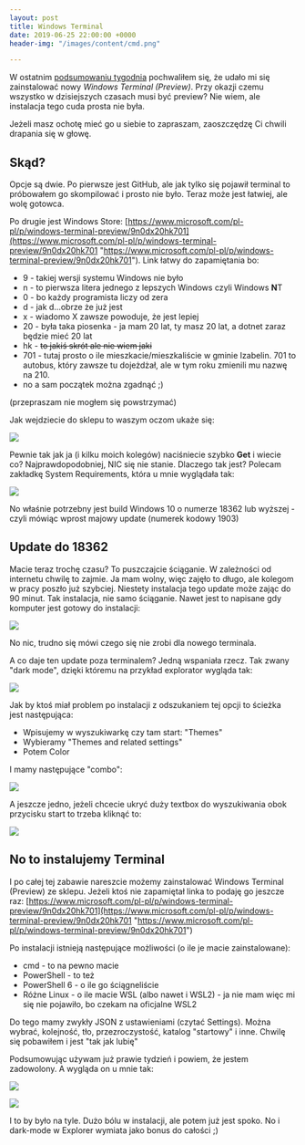 ```yaml
---
layout: post
title: Windows Terminal
date: 2019-06-25 22:00:00 +0000
header-img: "/images/content/cmd.png"

---
```

W ostatnim [podsumowaniu tygodnia](https://blog.dotnetomaniak.pl/co-tam-panie-w-dotnecie-20/) pochwaliłem się, że udało mi się zainstalować nowy _Windows Terminal (Preview)_. Przy okazji czemu wszystko w dzisiejszych czasach musi być preview? Nie wiem, ale instalacja tego cuda prosta nie była.

Jeżeli masz ochotę mieć go u siebie to zapraszam, zaoszczędzę Ci chwili drapania się w głowę.

## Skąd?

Opcje są dwie. Po pierwsze jest GitHub, ale jak tylko się pojawił terminal to próbowałem go skompilować i prosto nie było. Teraz może jest łatwiej, ale wolę gotowca.

Po drugie jest Windows Store: [https://www.microsoft.com/pl-pl/p/windows-terminal-preview/9n0dx20hk701](https://www.microsoft.com/pl-pl/p/windows-terminal-preview/9n0dx20hk701 "https://www.microsoft.com/pl-pl/p/windows-terminal-preview/9n0dx20hk701"). Link łatwy do zapamiętania bo:

* 9 - takiej wersji systemu Windows nie było
* n - to pierwsza litera jednego z lepszych Windows czyli Windows **N**T
* 0 - bo każdy programista liczy od zera
* d - jak d...obrze że już jest
* x - wiadomo X zawsze powoduje, że jest lepiej
* 20 - była taka piosenka - ja mam 20 lat, ty masz 20 lat, a dotnet zaraz będzie mieć 20 lat
* hk - <del>to jakiś skrót ale nie wiem jaki</del>
* 701 - tutaj prosto o ile mieszkacie/mieszkaliście w gminie Izabelin. 701 to autobus, który zawsze tu dojeżdżał, ale w tym roku zmienili mu nazwę na 210.
* no a sam początek można zgadnąć ;)

(przepraszam nie mogłem się powstrzymać)

Jak wejdziecie do sklepu to waszym oczom ukaże się:

![](/images/content/terminal-store.jpg)

Pewnie tak jak ja (i kilku moich kolegów) naciśniecie szybko **Get** i wiecie co? Najprawdopodobniej, NIC się nie stanie. Dlaczego tak jest? Polecam zakładkę System Requirements, która u mnie wyglądała tak:

![](/images/content/terminal-store1.jpg)

No właśnie potrzebny jest build Windows 10 o numerze 18362 lub wyższej - czyli mówiąc wprost majowy update (numerek kodowy 1903)

## Update do 18362

Macie teraz trochę czasu? To puszczajcie ściąganie. W zależności od internetu chwilę to zajmie. Ja mam wolny, więc zajęło to długo, ale kolegom w pracy poszło już szybciej. Niestety instalacja tego update może zając do 90 minut. Tak instalacja, nie samo ściąganie. Nawet jest to napisane gdy komputer jest gotowy do instalacji:

![](/images/content/terminal-update-windows2.jpg)

No nic, trudno się mówi czego się nie zrobi dla nowego terminala.

A co daje ten update poza terminalem? Jedną wspaniała rzecz. Tak zwany "dark mode", dzięki któremu na przykład explorator wygląda tak:

![](/images/content/windows-dark-mode.jpg)

Jak by ktoś miał problem po instalacji z odszukaniem tej opcji to ścieżka jest następująca:

* Wpisujemy w wyszukiwarkę czy tam start: "Themes"
* Wybieramy "Themes and related settings"
* Potem Color

I mamy następujące "combo":

![](/images/content/windows-dark-mode-settings.jpg)

A jeszcze jedno, jeżeli chcecie ukryć duży textbox do wyszukiwania obok przycisku start to trzeba kliknąć to:

![](/images/content/windows-dark-mode-settings2.jpg)

## No to instalujemy Terminal

I po całej tej zabawie nareszcie możemy zainstalować Windows Terminal (Preview) ze sklepu. Jeżeli ktoś nie zapamiętał linka to podaję go jeszcze raz: [https://www.microsoft.com/pl-pl/p/windows-terminal-preview/9n0dx20hk701](https://www.microsoft.com/pl-pl/p/windows-terminal-preview/9n0dx20hk701 "https://www.microsoft.com/pl-pl/p/windows-terminal-preview/9n0dx20hk701")

Po instalacji istnieją następujące możliwości (o ile je macie zainstalowane):

* cmd - to na pewno macie
* PowerShell - to też
* PowerShell 6 - o ile go ściągneliście
* Różne Linux - o ile macie WSL (albo nawet i WSL2) - ja nie mam więc mi się nie pojawiło, bo czekam na oficjalne WSL2

Do tego mamy zwykły JSON z ustawieniami (czytać Settings). Można wybrać, kolejność, tło, przezroczystość, katalog "startowy" i inne. Chwilę się pobawiłem i jest "tak jak lubię"

Podsumowując używam już prawie tydzień i powiem, że jestem zadowolony. A wygląda on u mnie tak:

![](/images/content/cmd.png)

![](/images/content/terminal.png)

I to by było na tyle. Dużo bólu w instalacji, ale potem już jest spoko. No i dark-mode w Explorer wymiata jako bonus do całości ;)
